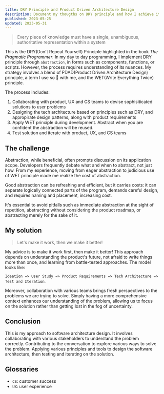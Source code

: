 ```yaml
---
title: DRY Principle and Product Driven Architecture Design
description: Document my thougths on DRY principle and how I achieve it
published: 2023-05-25
updated: 2023-05-31
---
```


> Every piece of knowledge must have a single, unambiguous, authoritative representation within a system

This is the DRY(Don't Repeat Yourself) Principle highlighted in the book _The Pragmatic Programmer_. In my day to day programming, I implement DRY principle through `abstraction`, in forms such as components, functions, or scripts. However, the process requires understanding of its nuances. My strategy involves a blend of PDAD(Product Driven Architecture Design) principle, a term I use so 🐻 with me, and the WET(Write Everything Twice) principle.

The process includes:

1. Collaborating with product, UX and CS teams to devise sophisiticated solutions to user problems
2. Designing the tech architecture based on principles such as DRY, and appropirate design patterns, along with product requirements
3. Apply WET principle during development. Abstract when you are confident the abstraction will be reused.
4. Test solution and iterate with product, UX, and CS teams

## The challenge

Abstraction, while beneficial, often prompts discussion on its application scope. Developers frequently debate what and when to abstract, not just how. From my experience, moving from eager abstraction to judicious use of WET principle made me realize the cost of abstraction.

Good abstraction can be refreshing and efficient, but it carries costs: it can separate logically connected parts of the program, demands careful design, and requires naming and placement, increasing cost.

It's essential to avoid pitfalls such as immediate abstraction at the sight of repetition, abstracting without considering the product roadmap, or abstracting merely for the sake of it.

## My solution

> Let's make it work, then we make it better!

My advice is to make it work first, then make it better! This approach depends on understanding the product's future, not afraid to write things more than once, and learning from battle-tested approaches. The model looks like:

`Ideation => User Study => Product Requirements => Tech Architecture => Test and Iteration`.

Moreover, collaboration with various teams brings fresh perspectives to the problems we are trying to solve. Simply having a more comprehensive context enhances our understanding of the problem, allowing us to focus on the solution rather than getting lost in the fog of uncertainty.

## Conclusion

This is my approach to software architecture design. It involves collaborating with various stakeholders to understand the problem correctly. Contributing to the conversation to explore various ways to solve the problem. Applying various principles and tools to design the software architecture, then testing and iterating on the solution.

## Glossaries

- `CS`: customer success
- `UX`: user experience
